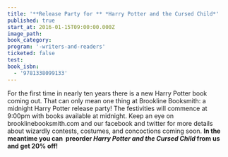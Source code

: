 ```yaml
---
title: '**Release Party for ** *Harry Potter and the Cursed Child*'
published: true
start_at: 2016-01-15T09:00:00.000Z
image_path:
book_category:
program: '-writers-and-readers'
ticketed: false
test:
book_isbn:
  - '9781338099133'
---
```



For the first time in nearly ten years there is a new Harry Potter book coming out. That can only mean one thing at Brookline Booksmith: a midnight Harry Potter release party! The festivities will commence at 9:00pm with books available at midnight. Keep an eye on brooklinebooksmith.com and our facebook and twitter for more details about wizardly contests, costumes, and concoctions coming soon. **In the meantime you can &nbsp;preorder *Harry Potter and the Cursed Child*&nbsp;from us and get 20% off!**
